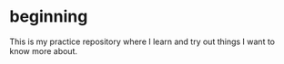 # beginning
This is my practice repository where I learn and try out things I want to know more about.
